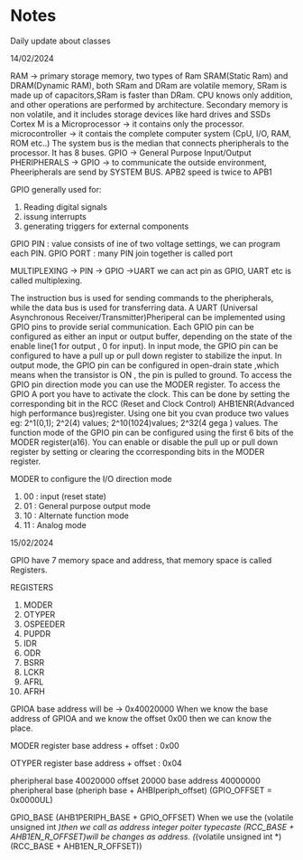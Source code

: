 # Notes
Daily update about classes

14/02/2024

RAM -> primary storage memory, two types of Ram SRAM(Static Ram) and DRAM(Dynamic RAM), both SRam and DRam are volatile memory, SRam is made up of capacitors,SRam is faster than DRam.
CPU knows only addition, and other operations are performed by architecture.
Secondary memory is non volatile, and it includes storage devices like hard drives and SSDs
Cortex M is a Microprocessor -> it contains only the processor.
microcontroller -> it contais the complete computer system (CpU, I/O, RAM, ROM etc..)
The system bus is the median that connects  pheripherals to the processor. It has 8 buses.
GPIO -> General Purpose Input/Output
PHERIPHERALS -> GPIO -> to communicate the outside environment, Pheeripherals are send by SYSTEM BUS.
APB2 speed is twice to APB1

GPIO generally used for:
1. Reading digital signals
2. issung interrupts
3. generating triggers for external components

GPIO PIN :
         value consists of ine of two voltage settings, we can program each PIN.
GPIO PORT :
         many PIN join together is called port

MULTIPLEXING -> PIN -> GPIO
                     ->UART
            we can act pin  as GPIO, UART etc is called multiplexing.

The instruction bus is used for sending commands to the pheripherals, while the data bus is used for transferring data.
A UART (Universal Asynchronous Receiver/Transmitter)Pheriperal can be implemented using GPIO pins to provide serial communication.
Each GPIO pin can be configured as either an input or output buffer, depending on the state of the enable line(1 for output , 0 for input).
In input mode,  the GPIO pin can be configured to have a pull up or pull down register to stabilize the input.
In output mode, the  GPIO pin can be configured in open-drain state ,which means when the transistor is ON , the pin is pulled to ground.
To access the  GPIO pin direction mode you can use the MODER register.
To access the GPIO A port you have to activate the clock. This can be done by setting the corresponding  bit in the RCC (Reset and Clock Control) AHB1ENR(Advanced high performance bus)register.
Using one bit you cvan produce two values eg: 2^1(0,1); 2^2(4) values; 2^10(1024)values; 2^32(4 gega ) values.
The function mode of the GPIO pin can be configured using the first 6 bits of the MODER register(a16).
You can enable or disable the pull up or pull down register by setting or clearing the ccorresponding bits in the MODER register.

MODER
to configure the I/O direction mode
1. 00 : input (reset state)
2. 01 : General purpose output mode
3. 10 : Alternate function mode
4. 11 : Analog mode

15/02/2024

GPIO have 7 memory space and address, that memory space is called Registers.

REGISTERS
1. MODER
2. OTYPER
3. OSPEEDER
4. PUPDR
5. IDR
6. ODR
7. BSRR
8. LCKR
9. AFRL
10. AFRH

GPIOA base address will be -> 0x40020000
When we know the base address of GPIOA and we know the offset 0x00 then we can know the place.

MODER register
base address + offset : 0x00

OTYPER register
base address + offset : 0x04

pheripheral base 40020000
                 offset 20000
base address    40000000
                pheripheral base (pheriph base + AHBIperiph_offset)
         (GPIO_OFFSET = 0x0000UL)

GPIO_BASE (AHB1PERIPH_BASE + GPIO_OFFSET)
When we use the (volatile unsigned int *)then we call as address
integer poiter typecaste (RCC_BASE + AHB1EN_R_OFFSET)will be changes as address.
(*(volatile unsigned int *)(RCC_BASE + AHB1EN_R_OFFSET))
